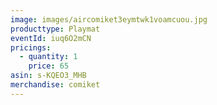 ```yaml
---
image: images/aircomiket3eymtwk1voamcuou.jpg
producttype: Playmat
eventId: iuq6O2mCN
pricings:
  - quantity: 1
    price: 65
asin: s-KQEO3_MHB
merchandise: comiket
---
```

